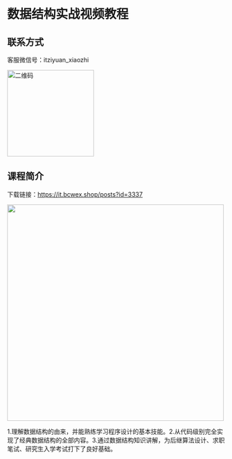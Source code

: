 # 数据结构实战视频教程

## 联系方式

客服微信号：itziyuan_xiaozhi

<img src="https://ziyuanyun.oss-cn-guangzhou.aliyuncs.com/common/20240614073449/666b82192834a.jpg" width="200" height="200" alt="二维码">

## 课程简介

下载链接：https://it.bcwex.shop/posts?id=3337

<img src="https://ziyuanyun.oss-cn-guangzhou.aliyuncs.com/yun/20240515185126/664493ae69758.jpg" width="500" alt="">

  1.理解数据结构的由来，并能熟练学习程序设计的基本技能。2.从代码级别完全实现了经典数据结构的全部内容。3.通过数据结构知识讲解，为后继算法设计、求职笔试、研究生入学考试打下了良好基础。

 

 

  